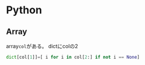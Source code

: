 # Python


## Array
array`col`がある。
dictにcolの2
```py
dict[col[1]]=[ i for i in col[2:] if not i == None]
```
